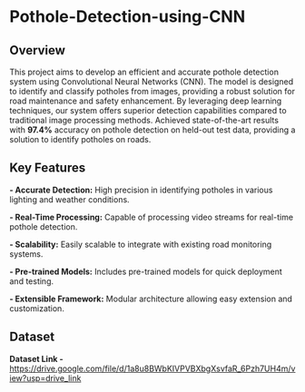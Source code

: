 # Pothole-Detection-using-CNN

## Overview
This project aims to develop an efficient and accurate pothole detection system using Convolutional Neural Networks (CNN). The model is designed to identify and classify potholes from images, providing a robust solution for road maintenance and safety enhancement. By leveraging deep learning techniques, our system offers superior detection capabilities compared to traditional image processing methods. Achieved state-of-the-art results with **97.4%** accuracy on pothole detection on held-out test data, providing a solution to identify potholes on roads. 

## Key Features
**- Accurate Detection:** High precision in identifying potholes in various lighting and weather conditions.

**- Real-Time Processing:** Capable of processing video streams for real-time pothole detection.

**- Scalability:** Easily scalable to integrate with existing road monitoring systems.

**- Pre-trained Models:** Includes pre-trained models for quick deployment and testing.

**- Extensible Framework:** Modular architecture allowing easy extension and customization.

## Dataset
**Dataset Link -** https://drive.google.com/file/d/1a8u8BWbKIVPVBXbgXsvfaR_6Pzh7UH4m/view?usp=drive_link

